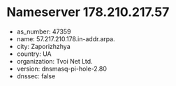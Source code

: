 # Nameserver 178.210.217.57

* as_number: 47359
* name: 57.217.210.178.in-addr.arpa.
* city: Zaporizhzhya
* country: UA
* organization: Tvoi Net Ltd.
* version: dnsmasq-pi-hole-2.80
* dnssec: false
